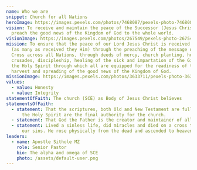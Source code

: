 ```yaml
---
name: Who we are
snippet: Church for all Nations
heroImage: https://images.pexels.com/photos/7468087/pexels-photo-7468087.jpeg?cs=srgb&dl=pexels-rodnae-productions-7468087.jpg&fm=jpg
vision: To receive and maintain the peace of the Successor (Jesus Christ) and
  preach the good news of the Kingdom of God to the whole world.
visionImage: https://images.pexels.com/photos/267549/pexels-photo-267549.jpeg?cs=srgb&dl=pexels-pixabay-267549.jpg&fm=jpg
mission: To ensure that the peace of our Lord Jesus Christ is received by many
  (as many as received they Him) through the preaching of the message of the
  Cross across all Nations, through deeds of mercy, church planting, home cells,
  crusades, discipleship, healing of the sick and impartation of the Gifts of
  the Holy Spirit through which all are equipped for the readiness of the
  harvest and spreading of the good news of the Kingdom of God.
missionImage: https://images.pexels.com/photos/3633711/pexels-photo-3633711.jpeg?cs=srgb&dl=pexels-brett-sayles-3633711.jpg&fm=jpg
values:
  - value: Honesty
  - value: Integrity
statementOfFaith: The church (SCE) as Body of Jesus Christ believes
statementsOfFaith:
  - statement: That the scriptures, both Old and New Testament are fully inspired by
      the Holy Spirit are the final authority for the church.
  - statement: That God the Father is the creator and maintainer of all things.
  - statement: Lived a sinless life, did miracles and died on a cross to atone fully
      our sins. He rose physically from the dead and ascended to heaven.
leaders:
  - name: Apostle Sithole MZ
    role: Senior Pastor
    bio: The alpha and omega of SCE
    photo: /assets/default-user.png
---
```

